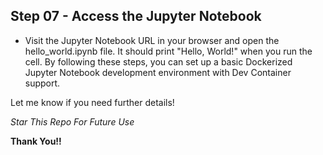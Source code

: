 
## Step 07 - Access the Jupyter Notebook

- Visit the Jupyter Notebook URL in your browser and open the hello_world.ipynb file. It should print "Hello, World!" when you run the cell. By following these steps, you can set up a basic Dockerized Jupyter Notebook development environment with Dev Container support.

Let me know if you need further details! 

*Star This Repo For Future Use*

**Thank You!!**